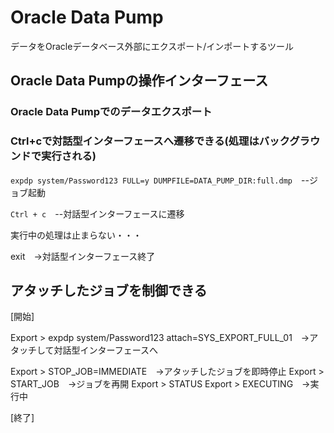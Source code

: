 # Oracle Data Pump
データをOracleデータベース外部にエクスポート/インポートするツール
## Oracle Data Pumpの操作インターフェース
### Oracle Data Pumpでのデータエクスポート





### Ctrl+cで対話型インターフェースへ遷移できる(処理はバックグラウンドで実行される)
`expdp system/Password123 FULL=y DUMPFILE=DATA_PUMP_DIR:full.dmp`　--ジョブ起動

`Ctrl + c`　--対話型インターフェースに遷移

実行中の処理は止まらない・・・

exit　→対話型インターフェース終了
## アタッチしたジョブを制御できる
[開始]

Export > expdp system/Password123 attach=SYS_EXPORT_FULL_01　→アタッチして対話型インターフェースへ

Export > STOP_JOB=IMMEDIATE　→アタッチしたジョブを即時停止
Export > START_JOB　→ジョブを再開
Export > STATUS
Export > EXECUTING　→実行中

[終了]
